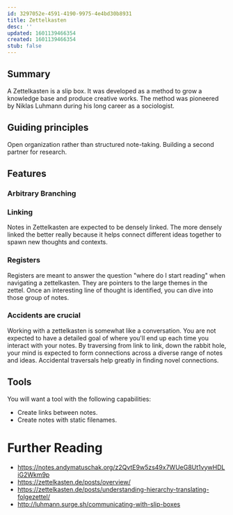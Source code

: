 ```yaml
---
id: 3297052e-4591-4190-9975-4e4bd30b8931
title: Zettelkasten
desc: ''
updated: 1601139466354
created: 1601139466354
stub: false
---
```

## Summary

A Zettelkasten is a slip box. It was developed as a method to grow a knowledge base and produce creative works. The method was pioneered by Niklas Luhmann during his long career as a sociologist. 

## Guiding principles

Open organization rather than structured note-taking. Building a second partner for research. 

## Features

### Arbitrary Branching

### Linking

Notes in Zettelkasten are expected to be densely linked. The more densely linked the better really because it helps connect different ideas together to spawn new thoughts and contexts. 

### Registers

Registers are meant to answer the question "where do I start reading" when navigating a zettelkasten. They are pointers to the large themes in the zettel. Once an interesting line of thought is identified, you can dive into those group of notes.  

### Accidents are crucial

Working with a zettelkasten is somewhat like a conversation. You are not expected to have a detailed goal of where you'll end up each time you interact with your notes. By traversing from link to link, down the rabbit hole, your mind is expected to form connections across a diverse range of notes and ideas. Accidental traversals help greatly in finding novel connections. 

## Tools

You will want a tool with the following capabilities:

- Create links between notes.
- Create notes with static filenames. 

# Further Reading

- <https://notes.andymatuschak.org/z2QvtE9w5zs49x7WUeG8Ut1vywHDLiG2Wkm9p>
- <https://zettelkasten.de/posts/overview/>
- <https://zettelkasten.de/posts/understanding-hierarchy-translating-folgezettel/>
- <http://luhmann.surge.sh/communicating-with-slip-boxes>

